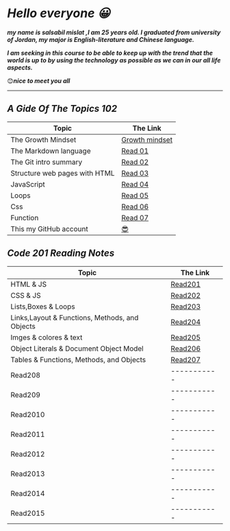 # ***Hello everyone 😀***

***my name is salsabil mislat ,I am 25 years old. I graduated from university of Jordan, my major is English-literature and Chinese language.***

***I am seeking in this course to be able to keep up with the trend that the world is up to by using the technology as possible as we can in our all life aspects.***

😊***nice to meet you all***

__________________

## *A Gide Of The Topics 102*

| Topic      | The Link |
| ----------- | ----------- |
| The Growth Mindset      | [Growth mindset](https://salsabilmislat.github.io/reading-notes/growthmindset)       |
| The Markdown language   | [Read 01](https://salsabilmislat.github.io/reading-notes/Read01)       |
| The Git intro summary | [Read 02](https://salsabilmislat.github.io/reading-notes/Read02) |
| Structure web pages with HTML | [Read 03](https://salsabilmislat.github.io/reading-notes/Read03) |
| JavaScript | [Read 04](https://salsabilmislat.github.io/reading-notes/Read04) |
| Loops | [Read 05](https://salsabilmislat.github.io/reading-notes/Read05) |
| Css | [Read 06](https://salsabilmislat.github.io/reading-notes/Read06) |
| Function |[Read 07](https://salsabilmislat.github.io/reading-notes/Read07)  |
| This my GitHub account |[😎](https://github.com/salsabilmislat) |

## *Code 201 Reading Notes*

| Topic      | The Link |
| ----------- | ----------- |
| HTML & JS |[Read201](https://salsabilmislat.github.io/reading-notes/Read201) |
| CSS & JS |[Read202](https://salsabilmislat.github.io/reading-notes/Read202)|
| Lists,Boxes & Loops | [Read203](https://salsabilmislat.github.io/reading-notes/Read203) |
| Links,Layout & Functions, Methods, and Objects | [Read204](https://salsabilmislat.github.io/reading-notes/Read204)|
| Imges & colores & text |[Read205](https://salsabilmislat.github.io/reading-notes/Read205)|
| Object Literals & Document Object Model| [Read206](https://salsabilmislat.github.io/reading-notes/Read206) |
| Tables & Functions, Methods, and Objects | [Read207](https://salsabilmislat.github.io/reading-notes/Read207) |
| Read208 | ----------- |
| Read209 | ----------- |
| Read2010 | ----------- |
| Read2011 | ----------- |
| Read2012 | ----------- |
| Read2013 | ----------- |
| Read2014 | ----------- |
| Read2015 | ----------- |
